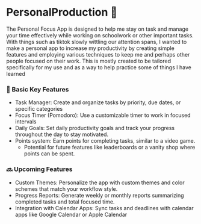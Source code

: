 # PersonalProduction 🎯
The Personal Focus App is designed to help me stay on task and manage your time effectively while working on schoolwork or other important tasks. With things such as tiktok slowly wittling our attention spans, I wanted to make a personal app to increase my productivity by creating simple features and employing various techniques to keep me and perhaps other people focused on their work. This is mostly created to be tailored specifically for my use and as a way to help practice some of things I have learned

### 🔑 Basic Key Features  
- Task Manager: Create and organize tasks by priority, due dates, or specific categories  
- Focus Timer (Pomodoro): Use a customizable timer to work in focused intervals  
- Daily Goals: Set daily productivity goals and track your progress throughout the day to stay motivated.  
- Points system: Earn points for completing tasks, similar to a video game.  
  - Potential for future features like leaderboards or a vanity shop where points can be spent.  
### 🔜 Upcoming Features
- Custom Themes: Personalize the app with custom themes and color schemes that match your workflow style.  
- Progress Reports: Generate weekly or monthly reports summarizing completed tasks and total focused time.  
- Integration with Calendar Apps: Sync tasks and deadlines with calendar apps like Google Calendar or Apple Calendar 
